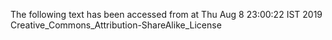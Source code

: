 The following text has been accessed from at Thu Aug 8 23:00:22 IST 2019
Creative_Commons_Attribution-ShareAlike_License
